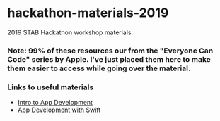 # hackathon-materials-2019
2019 STAB Hackathon workshop materials.

### Note: 99% of these resources our from the "Everyone Can Code" series by Apple. I've just placed them here to make them easier to access while going over the material.

### Links to useful materials
* [Intro to App Development](https://itunes.apple.com/us/book/intro-to-app-development-with-swift/id1118575552?mt=11)
* [App Development with Swift](https://itunes.apple.com/us/book/app-development-with-swift/id1219117996?mt=11)